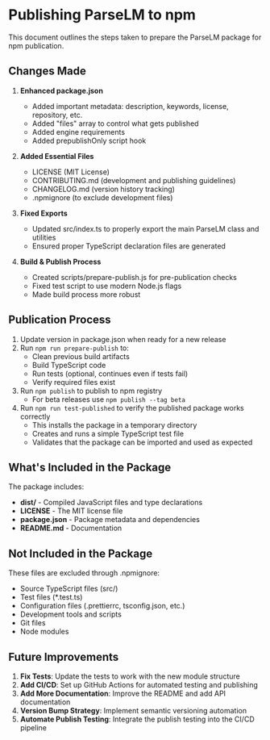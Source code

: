 # Publishing ParseLM to npm

This document outlines the steps taken to prepare the ParseLM package for npm publication.

## Changes Made

1. **Enhanced package.json**
   - Added important metadata: description, keywords, license, repository, etc.
   - Added "files" array to control what gets published
   - Added engine requirements
   - Added prepublishOnly script hook

2. **Added Essential Files**
   - LICENSE (MIT License)
   - CONTRIBUTING.md (development and publishing guidelines)
   - CHANGELOG.md (version history tracking)
   - .npmignore (to exclude development files)

3. **Fixed Exports**
   - Updated src/index.ts to properly export the main ParseLM class and utilities
   - Ensured proper TypeScript declaration files are generated

4. **Build & Publish Process**
   - Created scripts/prepare-publish.js for pre-publication checks
   - Fixed test script to use modern Node.js flags
   - Made build process more robust

## Publication Process

1. Update version in package.json when ready for a new release
2. Run `npm run prepare-publish` to:
   - Clean previous build artifacts
   - Build TypeScript code
   - Run tests (optional, continues even if tests fail)
   - Verify required files exist
3. Run `npm publish` to publish to npm registry
   - For beta releases use `npm publish --tag beta`
4. Run `npm run test-published` to verify the published package works correctly
   - This installs the package in a temporary directory
   - Creates and runs a simple TypeScript test file
   - Validates that the package can be imported and used as expected

## What's Included in the Package

The package includes:
- **dist/** - Compiled JavaScript files and type declarations
- **LICENSE** - The MIT license file
- **package.json** - Package metadata and dependencies
- **README.md** - Documentation

## Not Included in the Package

These files are excluded through .npmignore:
- Source TypeScript files (src/)
- Test files (*.test.ts)
- Configuration files (.prettierrc, tsconfig.json, etc.)
- Development tools and scripts
- Git files
- Node modules

## Future Improvements

1. **Fix Tests**: Update the tests to work with the new module structure
2. **Add CI/CD**: Set up GitHub Actions for automated testing and publishing
3. **Add More Documentation**: Improve the README and add API documentation
4. **Version Bump Strategy**: Implement semantic versioning automation
5. **Automate Publish Testing**: Integrate the publish testing into the CI/CD pipeline 